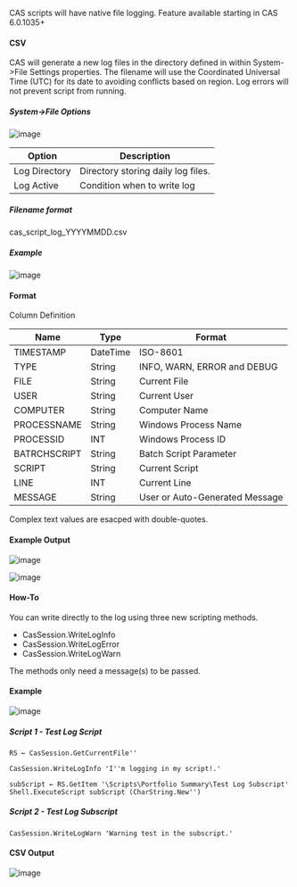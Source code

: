 CAS scripts will have native file logging.  Feature available starting in CAS 6.0.1035+  

#### CSV 

CAS will generate a new log files in the directory defined in within System->File Settings properties.  The filename will use the Coordinated Universal Time (UTC) for its date to avoiding conflicts based on region.  Log errors will not prevent script from running.  

##### System->File Options

![image](https://user-images.githubusercontent.com/5807754/115915373-dc88aa80-a438-11eb-81ba-129eb0b274cd.png)

Option | Description
--|--
Log Directory|Directory storing daily log files.
Log Active|Condition when to write log

##### Filename format
cas_script_log_YYYYMMDD.csv

##### Example
![image](https://user-images.githubusercontent.com/5807754/115907462-86af0500-a42e-11eb-871a-d03eb54399d7.png)

#### Format

Column Definition

Name|Type|Format
--|--|--
TIMESTAMP|DateTime|ISO-8601
TYPE|String|INFO, WARN, ERROR and DEBUG
FILE|String|Current File
USER|String|Current User
COMPUTER|String|Computer Name
PROCESSNAME|String|Windows Process Name
PROCESSID|INT|Windows Process ID
BATRCHSCRIPT|String|Batch Script Parameter
SCRIPT|String|Current Script
LINE|INT|Current Line
MESSAGE|String|User or Auto-Generated Message

Complex text values are esacped with double-quotes.

#### Example Output

![image](https://user-images.githubusercontent.com/5807754/115920691-2a54e100-a440-11eb-940a-2616174cad73.png)

![image](https://user-images.githubusercontent.com/5807754/115920917-73a53080-a440-11eb-850b-e5f13056084e.png)

#### How-To

You can write directly to the log using three new scripting methods.

- CasSession.WriteLogInfo
- CasSession.WriteLogError
- CasSession.WriteLogWarn

The methods only need a message(s) to be passed.

#### Example


![image](https://user-images.githubusercontent.com/5807754/115905198-60d43100-a42b-11eb-9bfc-4f6bb8941c8c.png)

##### Script 1 - Test Log Script

```apl
RS ← CasSession.GetCurrentFile''  
  
CasSession.WriteLogInfo 'I''m logging in my script!.'  
  
subScript ← RS.GetItem '\Scripts\Portfolio Summary\Test Log Subscript'  
Shell.ExecuteScript subScript (CharString.New'')
```

##### Script 2 - Test Log Subscript

```apl
CasSession.WriteLogWarn 'Warning test in the subscript.'
```

#### CSV Output

![image](https://user-images.githubusercontent.com/5807754/115905889-63835600-a42c-11eb-8cd2-8e5a92165c3c.png)
